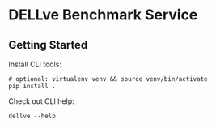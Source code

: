 DELLve Benchmark Service
========================

Getting Started
---------------

Install CLI tools:

```
# optional: virtualenv venv && source venv/bin/activate
pip install .
```

Check out CLI help:

```
dellve --help
```
